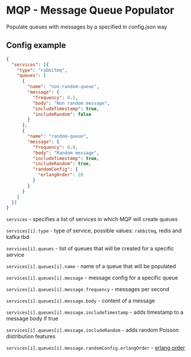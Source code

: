 # MQP - Message Queue Populator

Populate queues with messages by a specified in
config.json way

## Config example

```json
{
  "services": [{
    "type": "rabbitmq",
    "queues": [
      {
        "name": "non-random-queue",
        "message": {
          "frequency": 0.5,
          "body": "Non random message",
          "includeTimestamp": true,
          "includeRandom": false
        }
      },
      {
        "name": "random-queue",
        "message": {
          "frequency": 0.8,
          "body": "Random message",
          "includeTimestamp": true,
          "includeRandom": true,
          "randomConfig": {
            "erlangOrder": 20
          }
        }
      }
    ]
  }]
}
```
`services` - specifies a list of services in which MQP will 
create queues

`services[i].type` - type of service, possible values: `rabbitmq`, redis and kafka tbd

`services[i].queues` - list of queues that will be created for a 
specific service

`services[i].queues[i].name` - name of a queue that will be populated

`services[i].queues[i].message` - message config for a specific queue

`services[i].queues[i].message.frequency` - messages per second

`services[i].queues[i].message.body` - content of a message

`services[i].queues[i].message.includeTimestamp` - adds timestamp to a message body if true

`services[i].queues[i].message.includeRandom` - adds random Poisson distribution features

`services[i].queues[i].message.randomConfig.erlangOrder` - [erlang order](https://en.wikipedia.org/wiki/Erlang_distribution)
